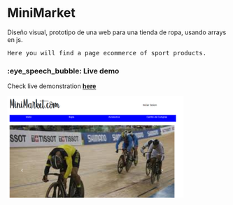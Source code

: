 # MiniMarket
Diseño visual, prototipo de una web para una tienda de ropa, usando arrays en js.

<pre>
Here you will find a page ecommerce of sport products.
</pre>

<h3>:eye_speech_bubble: Live demo</h3>

Check live demonstration <a href="https://dayanab01.github.io/MiniMarket/index.html"><strong>here</strong></a>

<img width="80%" src="https://github.com/DayanaB01/MiniMarket/blob/main/vista/imagenes/mini.png" alt="preview"/>
